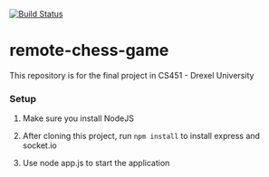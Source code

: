 [![Build Status](https://travis-ci.org/mtuan93/remote-chess-game.svg?branch=master)](https://travis-ci.org/mtuan93/remote-chess-game)
# remote-chess-game
This repository is for the final project in CS451 - Drexel University

### Setup

1) Make sure you install NodeJS

2) After cloning this project, run `npm install` to install express and socket.io 

3) Use node app.js to start the application
